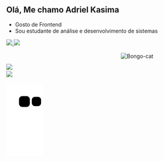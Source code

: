 ## Olá, Me chamo Adriel Kasima

<ul>
 <li>Gosto de Frontend</li>
 <li>Sou estudante de análise e desenvolvimento de sistemas</li>
 </ul>
 <div>
  <a href="https://github.com/adkasima">
  <img height="160em" src="https://github-readme-stats.vercel.app/api?username=adkasima&show_icons=true&theme=midnight-purple&include_all_commits=true&count_private=true"/>
  <img height="160em" src="https://github-readme-stats.vercel.app/api/top-langs/?username=adkasima&layout=compact&langs_count=3&theme=midnight-purple"/>
</div>
<div style="display: inline_block"><br>
  <img align="right" width="200em" alt="Bongo-cat" src="https://media1.tenor.com/images/a3d1b3b19f405464f61a9e71a102f64b/tenor.gif?itemid=22068584">
</div>

  ##
 <img src="https://logodownload.org/wp-content/uploads/2016/10/html5-logo-10.png">
 
<div>
   <a href="https://www.linkedin.com/in/adkasima" target="_blank"><img src="https://img.shields.io/badge/-LinkedIn-%230077B5?style=for-the-badge&logo=linkedin&logoColor=white"        target="_blank"></a> 
 
  ![Snake animation](https://github.com/rafaballerini/rafaballerini/blob/output/github-contribution-grid-snake.svg)
</div>
